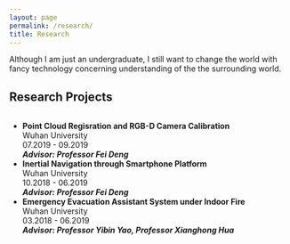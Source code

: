 ```yaml
---
layout: page
permalink: /research/
title: Research
---
```


Although I am just an undergraduate, I still want to change the world with fancy technology concerning understanding of the the surrounding world.

<div style="display: none">
<h2>Publications</h2>
<ul>
	<li>
		<b>"Paper title #1"</b><br>
		<i>List of authors</i><br>
		Conference, Year<br>
		<a href=""><div class="color-button">pdf</div></a><a href=""><div class="color-button">cite</div></a><a href=""><div class="color-button">code</div></a>
	</li><br>
	<li>
		<b>"Paper title #1"</b><br>
		<i>List of authors</i><br>
		Conference, Year<br>
		<a href=""><div class="color-button">pdf</div></a><a href=""><div class="color-button">cite</div></a><a href=""><div class="color-button">code</div></a>
	</li><br>
</ul>
</div>

<h2>Research Projects</h2>
<div class="updates" style="height: 20em; overflow-y: scroll;">
<ul>
	<li>
		<b>Point Cloud Regisration and RGB-D Camera Calibration</b><br>
		Wuhan University<br>
		07.2019 - 09.2019<br>
		<b><i>Advisor: Professor Fei Deng</i></b>
	</li>
	<li>
		<b>Inertial Navigation through Smartphone Platform</b><br>
		Wuhan University<br>
		10.2018 - 06.2019<br>
		<b><i>Advisor: Professor Fei Deng</i></b>
	</li>
	<li>
		<b>Emergency Evacuation Assistant System under Indoor Fire</b><br>
		Wuhan University<br>
		03.2018 - 06.2019<br>
		<b><i>Advisor: Professor Yibin Yao, Professor Xianghong Hua</i></b>
	</li>
</ul>



<div style="display:none">
<h2>Research Implementations</h2>
<ul>
	<li>
		<b>Title #1</b>: Brief description of this research implementation.<br>
		<a href=""><div class="color-button">paper</div></a><a href=""><div class="color-button">report</div></a><a href=""><div class="color-button">code</div></a>
	</li><br>
	<li>
		<b>Title #2</b>: Brief description of this research implementation.<br>
		<a href=""><div class="color-button">paper</div></a><a href=""><div class="color-button">report</div></a><a href=""><div class="color-button">code</div></a>
	</li><br>
</ul>
</div>
